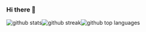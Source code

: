 ### Hi there 👋

<div class="w-full max-w-md transform p-6 opacity-100 scale-100"><div class="flex w-full flex-col items-center"><img class="output" src="https://github-readme-stats.vercel.app/api?username=leandroebner&amp;theme=dark&amp;show_icons=true&amp;hide_border=false&amp;count_private=true" alt="github stats"><img class="output" src="https://github-readme-streak-stats.herokuapp.com/?user=leandroebner&amp;theme=dark&amp;hide_border=false" alt="github streak"><img class="output" src="https://github-readme-stats.vercel.app/api/top-langs/?username=leandroebner&amp;theme=dark&amp;show_icons=true&amp;hide_border=false&amp;layout=compact" alt="github top languages"></div></div>

<!--
**leandroebner/leandroebner** is a ✨ _special_ ✨ repository because its `README.md` (this file) appears on your GitHub profile.

Here are some ideas to get you started:

- 🔭 I’m currently working on ...
- 🌱 I’m currently learning ...
- 👯 I’m looking to collaborate on ...
- 🤔 I’m looking for help with ...
- 💬 Ask me about ...
- 📫 How to reach me: ...
- 😄 Pronouns: ...
- ⚡ Fun fact: ...
-->
